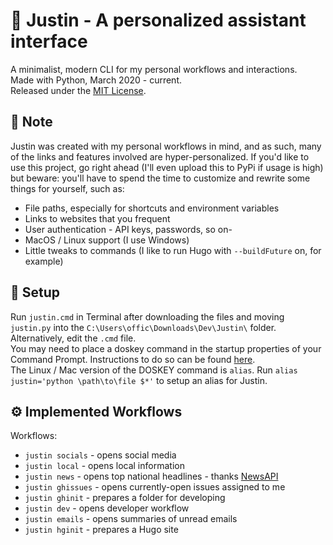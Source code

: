 # :robot: Justin - A personalized assistant interface
A minimalist, modern CLI for my personal workflows and interactions.  
Made with Python, March 2020 - current.  
Released under the [MIT License](https://opensource.org/licenses/MIT).  

## :memo: Note
Justin was created with my personal workflows in mind, and as such, many of the links and features involved are hyper-personalized. If you'd like to use this project, go right ahead (I'll even upload this to PyPi if usage is high) but beware: you'll have to spend the time to customize and rewrite some things for yourself, such as:  
- File paths, especially for shortcuts and environment variables
- Links to websites that you frequent
- User authentication - API keys, passwords, so on- 
- MacOS / Linux support (I use Windows)
- Little tweaks to commands (I like to run Hugo with `--buildFuture` on, for example)

## :wrench: Setup
Run `justin.cmd` in Terminal after downloading the files and moving `justin.py` into the `C:\Users\offic\Downloads\Dev\Justin\` folder. Alternatively, edit the `.cmd` file.  
You may need to place a doskey command in the startup properties of your Command Prompt. Instructions to do so can be found [here](https://superuser.com/a/1517751).  
The Linux / Mac version of the DOSKEY command is `alias`. Run `alias justin='python \path\to\file $*'` to setup an alias for Justin.  

## :gear: Implemented Workflows
Workflows:
- `justin socials` - opens social media
- `justin local` - opens local information
- `justin news` - opens top national headlines - thanks [NewsAPI](https://newsapi.org)
- `justin ghissues` - opens currently-open issues assigned to me
- `justin ghinit` - prepares a folder for developing
- `justin dev` - opens developer workflow
- `justin emails` - opens summaries of unread emails
- `justin hginit` - prepares a Hugo site  
